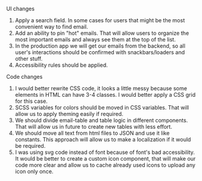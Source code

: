 UI changes
1) Apply a search field. In some cases for users that might be the most convenient way to find email.
2) Add an ability to pin "hot" emails. That will allow users to organize the most important emails and always see them at the top of the list.
3) In the production app we will get our emails from the backend, so all user's interactions should be confirmed with snackbars/loaders and other stuff.
4) Accessibility rules should be applied.

Code changes
1) I would better rewrite CSS code, it looks a little messy because some elements in HTML can have 3-4 classes. I would better apply a CSS grid for this case.
2) SCSS variables for colors should be moved in CSS variables. That will allow us to apply theming easily if required.
3) We should divide email-table and table logic in different components. That will allow us in future to create new tables with less effort.
4) We should move all text from html files to JSON and use it like constants. This approach will allow us to make a localization if it would be required.
5) I was using svg code instead of font because of font's bad accessibility. It would be better to create a custom icon component, that will make our code more clear and allow us to cache already used icons to upload any icon only once. 
